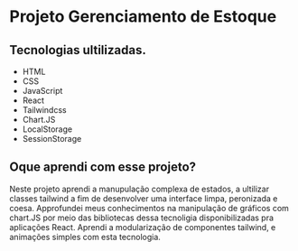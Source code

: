 # Projeto Gerenciamento de Estoque

## Tecnologias ultilizadas.

- HTML
- CSS
- JavaScript
- React
- Tailwindcss
- Chart.JS
- LocalStorage
- SessionStorage

## Oque aprendi com esse projeto?

Neste projeto aprendi a manupulação complexa de estados, a ultilizar classes tailwind a fim de desenvolver uma interface limpa, peronizada e coesa.
Approfundei meus conhecimentos na manipulação de gráficos com chart.JS por meio das bibliotecas dessa tecnoligia disponibilizadas pra aplicações React.
Aprendi a modularização de componentes tailwind, e animações simples com esta tecnologia.
